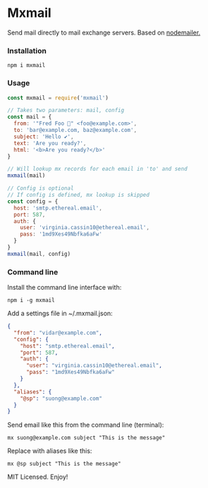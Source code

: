 # Mxmail

Send mail directly to mail exchange servers. Based on [nodemailer.](https://github.com/nodemailer/nodemailer)

### Installation

```
npm i mxmail
```

### Usage

```js
const mxmail = require('mxmail')

// Takes two parameters: mail, config
const mail = {
  from: '"Fred Foo 👻" <foo@example.com>',
  to: 'bar@example.com, baz@example.com',
  subject: 'Hello ✔',
  text: 'Are you ready?',
  html: '<b>Are you ready?</b>'
}

// Will lookup mx records for each email in 'to' and send
mxmail(mail)

// Config is optional
// If config is defined, mx lookup is skipped
const config = {
  host: 'smtp.ethereal.email',
  port: 587,
  auth: {
    user: 'virginia.cassin10@ethereal.email',
    pass: '1md9Xes49Nbfka6aFw'
  }
}
mxmail(mail, config)
```

### Command line

Install the command line interface with:
```
npm i -g mxmail
```

Add a settings file in ~/.mxmail.json:
```json
{
  "from": "vidar@example.com",
  "config": {
    "host": "smtp.ethereal.email",
    "port": 587,
    "auth": {
      "user": "virginia.cassin10@ethereal.email",
      "pass": "1md9Xes49Nbfka6aFw"
    }
  },
  "aliases": {
    "@sp": "suong@example.com"
  }
}
```


Send email like this from the command line (terminal):
```
mx suong@example.com subject "This is the message"
```

Replace with aliases like this:
```
mx @sp subject "This is the message"
```

MIT Licensed. Enjoy!
